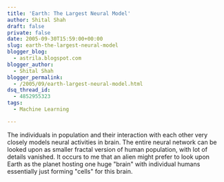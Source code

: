 ```yaml
---
title: 'Earth: The Largest Neural Model'
author: Shital Shah
draft: false
private: false
date: 2005-09-30T15:59:00+00:00
slug: earth-the-largest-neural-model
blogger_blog:
  - astrila.blogspot.com
blogger_author:
  - Shital Shah
blogger_permalink:
  - /2005/09/earth-largest-neural-model.html
dsq_thread_id:
  - 4852955323
tags:
  - Machine Learning

---
```

The individuals in population and their interaction with each other very closely models neural activities in brain. The entire neural network can be looked upon as smaller fractal version of human population, with lot of details vanished. It occurs to me that an alien might prefer to look upon Earth as the planet hosting one huge "brain" with individual humans essentially just forming "cells" for this brain.